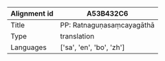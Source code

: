 |Alignment id | A53B432C6
| --- | --- 
|Title | PP: Ratnaguṇasaṃcayagāthā 
|Type | translation
|Languages | ['sa', 'en', 'bo', 'zh']